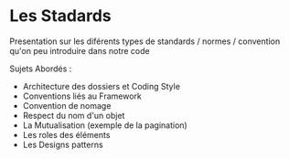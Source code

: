 # Les Stadards

Presentation sur les diférents types de standards / normes / convention qu'on peu introduire dans notre code


Sujets Abordés :
 * Architecture des dossiers et Coding Style
 * Conventions liés au Framework
 * Convention de nomage
 * Respect du nom d'un objet
 * La Mutualisation (exemple de la pagination)
 * Les roles des éléments
 * Les Designs patterns
